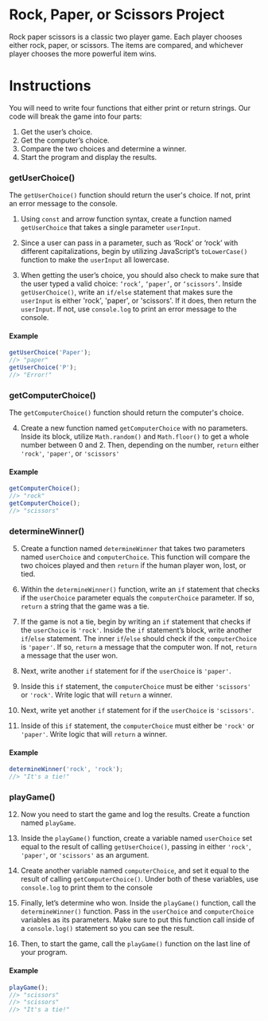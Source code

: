 # Rock, Paper, or Scissors Project


Rock paper scissors is a classic two player game. Each player chooses either rock, paper, or scissors. The items are compared, and whichever player chooses the more powerful item wins. 


# Instructions

You will need to write four functions that either print or return strings. Our code will break the game into four parts: 

1. Get the user’s choice.
2. Get the computer’s choice.
3. Compare the two choices and determine a winner.
4. Start the program and display the results.

###  **getUserChoice()**

The `getUserChoice()` function should return the user's choice. If not, print an error message to the console.

1. Using `const` and arrow function syntax, create a function named `getUserChoice` that takes a single parameter `userInput`.

2. Since a user can pass in a parameter, such as ‘Rock’ or ‘rock’ with different capitalizations, begin by utilizing JavaScript’s `toLowerCase()` function to make the `userInput` all lowercase.

3. When getting the user’s choice, you should also check to make sure that the user typed a valid choice: `‘rock’`, `‘paper’`, or `‘scissors’`. Inside `getUserChoice()`, write an `if/else` statement that makes sure the `userInput` is either 'rock', 'paper', or 'scissors'. If it does, then return the `userInput`. If not, use `console.log` to print an error message to the console.

#### Example

```js 
getUserChoice('Paper');
//> "paper"
getUserChoice('P');
//> "Error!"
```

###  **getComputerChoice()**

The `getComputerChoice()` function should return the computer's choice. 

4. Create a new function named `getComputerChoice` with no parameters. Inside its block, utilize `Math.random()` and `Math.floor()` to get a whole number between 0 and 2. Then, depending on the number, `return` either `'rock'`, `'paper'`, or `'scissors'`

#### Example

```js
getComputerChoice();
//> "rock"
getComputerChoice();
//> "scissors"
```

###  **determineWinner()**

5. Create a function named `determineWinner` that takes two parameters named `userChoice` and `computerChoice`. This function will compare the two choices played and then `return` if the human player won, lost, or tied.

6. Within the `determineWinner()` function, write an `if` statement that checks if the `userChoice` parameter equals the `computerChoice` parameter. If so, `return` a string that the game was a tie.

7. If the game is not a tie, begin by writing an `if` statement that checks if the `userChoice` is `'rock'`. Inside the `if` statement’s block, write another `if`/`else` statement. The inner `if`/`else` should check if the `computerChoice` is `'paper'`. If so, `return` a message that the computer won. If not, `return` a message that the user won.

8. Next, write another `if` statement for if the `userChoice` is `'paper'`.

9. Inside this `if` statement, the `computerChoice` must be either `'scissors'` or `'rock'`. Write logic that will `return` a winner.

10. Next, write yet another `if` statement for if the `userChoice` is `'scissors'`.

11. Inside of this `if` statement, the `computerChoice` must either be `'rock'` or `'paper'`. Write logic that will `return` a winner.

#### Example 

```js
determineWinner('rock', 'rock');
//> "It's a tie!"
```

###  **playGame()**

12. Now you need to start the game and log the results. Create a function named `playGame`.

13. Inside the `playGame()` function, create a variable named `userChoice` set equal to the result of calling `getUserChoice()`, passing in either `'rock'`, `'paper'`, or `'scissors'` as an argument.

14. Create another variable named `computerChoice`, and set it equal to the result of calling `getComputerChoice()`. Under both of these variables, use `console.log` to print them to the console


15. Finally, let’s determine who won. Inside the `playGame()` function, call the `determineWinner()` function. Pass in the `userChoice` and `computerChoice` variables as its parameters. Make sure to put this function call inside of a `console.log()` statement so you can see the result.

16. Then, to start the game, call the `playGame()` function on the last line of your program.

#### Example 

```js
playGame();
//> "scissors"
//> "scissors" 
//> "It's a tie!"
```

 
